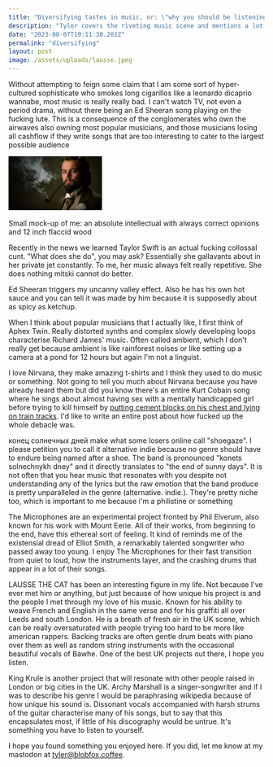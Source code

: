 ```yaml
---
title: "Diversifying tastes in music, or: \"why you should be listening to good music instead of your music\""
description: "Tyler covers the riveting music scene and mentions a lot of niche bands and people you should listen to."
date: "2023-08-07T19:11:30.201Z"
permalink: "diversifying"
layout: post
image: /assets/uploads/lausse.jpeg
---
```

Without attempting to feign some claim that I am some sort of hyper-cultured sophisticate who smokes long cigarillos like a leonardo dicaprio wannabe, most music is really really bad. I can't watch TV, not even a period drama, without there being an Ed Sheeran song playing on the fucking lute. This is a consequence of the conglomerates who own the airwaves also owning most popular musicians, and those musicians losing all cashflow if they write songs that are too interesting to cater to the largest possible audience

<img src="/article/misc/dicaprio_optimized.jpg" alt="Leonardo Dicaprio smoking a pipe" width="184" height="106">

Small mock-up of me: an absolute intellectual with always correct opinions and 12 inch flaccid wood

Recently in the news we learned Taylor Swift is an actual fucking collossal cunt. "What does she do", you may ask? Essentially she gallavants about in her private jet constantly. To me, her music always felt really repetitive. She does nothing mitski cannot do better.

Ed Sheeran triggers my uncanny valley effect. Also he has his own hot sauce and you can tell it was made by him because it is supposedly about as spicy as ketchup.

When I think about popular musicians that I actually like, I first think of Aphex Twin. Really distorted synths and complex slowly developing loops characterise Richard James' music. Often called ambient, which I don't really get because ambient is like rainforest noises or like setting up a camera at a pond for 12 hours but again I'm not a linguist.

I love Nirvana, they make amazing t-shirts and I think they used to do music or something. Not going to tell you much about Nirvana because you have already heard them but did you know there's an entire Kurt Cobain song where he sings about almost having sex with a mentally handicapped girl before trying to kill himself by [putting cement blocks on his chest and lying on train tracks](https://genius.com/Kurt-cobain-aberdeen-annotated). I'd like to write an entire post about how fucked up the whole debacle was.

конец солнечных дней make what some losers online call "shoegaze". I please petition you to call it alternative indie because no genre should have to endure being named after a shoe. The band is pronounced "konets solnechnykh dney" and it directly translates to "the end of sunny days". It is not often that you hear music that resonates with you despite not understanding any of the lyrics but the raw emotion that the band produce is pretty unparalleled in the genre (alternative. indie.). They're pretty niche too, which is important to me because i'm a philistine or something

The Microphones are an experimental project fronted by Phil Elverum, also known for his work with Mount Eerie. All of their works, from beginning to the end, have this ethereal sort of feeling. It kind of reminds me of the existensial dread of Elliot Smith, a remarkably talented songwriter who passed away too young. I enjoy The Microphones for their fast transition from quiet to loud, how the instruments layer, and the crashing drums that appear in a lot of their songs.

LAUSSE THE CAT has been an interesting figure in my life. Not because I've ever met him or anything, but just because of how unique his project is and the people I met through my love of his music. Known for his ability to weave French and English in the same verse and for his graffiti all over Leeds and south London. He is a breath of fresh air in the UK scene, which can be really oversaturated with people trying too hard to be more like american rappers. Backing tracks are often gentle drum beats with piano over them as well as random string instruments with the occasional beautiful vocals of Bawhe. One of the best UK projects out there, I hope you listen.

King Krule is another project that will resonate with other people raised in London or big cities in the UK. Archy Marshall is a singer-songwriter and if I was to describe his genre I would be paraphrasing wikipedia because of how unique his sound is. Dissonant vocals accompanied with harsh strums of the guitar characterise many of his songs, but to say that this encapsulates most, if little of his discography would be untrue. It's something you have to listen to yourself.

I hope you found something you enjoyed here. If you did, let me know at my mastodon at [tyler@blobfox.coffee](https://blobfox.coffee/@tyler).